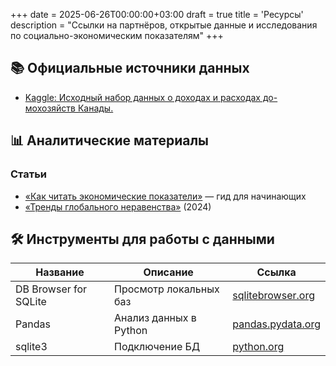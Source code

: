 +++
date = 2025-06-26T00:00:00+03:00
draft = true
title = 'Ресурсы'
description = "Ссылки на партнёров, открытые данные и исследования по социально-экономическим показателям"
+++

## 📚 Официальные источники данных

- [Kaggle: Исходный набор данных о доходах и расходах до-мохозяйств Канады.](https://www.kaggle.com/datase)
## 📊 Аналитические материалы

### Статьи
- [«Как читать экономические показатели»](https://example.com/guide) — гид для начинающих
- [«Тренды глобального неравенства»](https://example.com/inequality) (2024)

## 🛠 Инструменты для работы с данными

| Название | Описание | Ссылка |
|----------|----------|--------|
| DB Browser for SQLite | Просмотр локальных баз | [sqlitebrowser.org](https://sqlitebrowser.org) |
| Pandas | Анализ данных в Python | [pandas.pydata.org](https://pandas.pydata.org) |
| sqlite3 | Подключение БД | [python.org](https://docs.python.org/3/library/sqlite3.html) |
